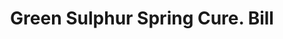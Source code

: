---
doi: 10.7916/D8M91MRD
date_other: '1870'
date_other_textual: 1870-1879
form: printed ephemera
genre:
- Invoices
name:
- Green Sulphur Spring Cure
object_in_context_url: https://biggert.cul.columbia.edu/items/view/ave_biggert_01305
subject_hierarchical_geographic:
- Green Springs, Ohio, United States
subject_name:
- Green Sulphur Spring Cure
title: Green Sulphur Spring Cure. Bill
sort_title: Green Sulphur Spring Cure. Bill
call_number: ave_biggert_01305
coordinates:
- 41.257222222222225,-83.05166666666666
pid: ave_biggert_01305
identifiers: ave_biggert_01305
thumbnail: https://derivativo-3.library.columbia.edu/iiif/2/ldpd:343147/full/!256,256/0/native.jpg
permalink: "/biggert/ave_biggert_01305/"
layout: iiif-image-page
---